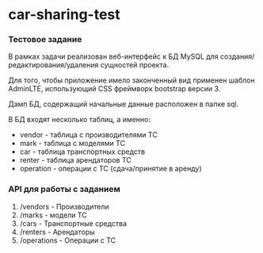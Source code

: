 # car-sharing-test

### Тестовое задание
В рамках задачи реализован веб-интерфейс к БД MySQL для создания/редактирования/удаления сущностей проекта.

Для того, чтобы приложение имело законченный вид применен шаблон AdminLTE, 
использующий CSS фреймворк bootstrap версии 3. 

Дамп БД, содержащий начальные данные расположен в папке sql.

В БД входят несколько таблиц, а именно:
* vendor - таблица с производителями ТС
* mark - таблица с моделями ТС
* car - таблица транспортных средств
* renter - таблица арендаторов ТС
* operation - операции с ТС (сдача/принятие в аренду) 

### API для работы с заданием
1. /vendors - Производители
2. /marks - модели ТС
3. /cars - Транспортные средства
4. /renters - Арендаторы
5. /operations - Операции с ТС

